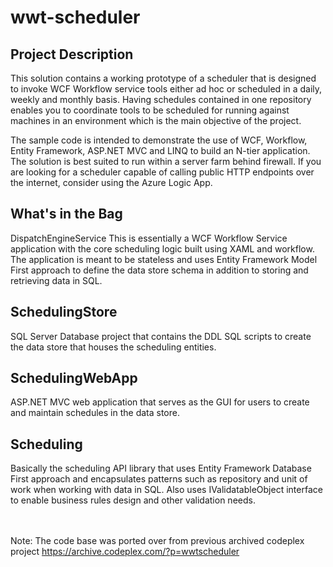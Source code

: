 # wwt-scheduler
## Project Description
This solution contains a working prototype of a scheduler that is designed to invoke WCF Workflow service tools either ad hoc or scheduled in a daily, weekly and monthly basis. Having schedules contained in one repository enables you to coordinate tools to be scheduled for running against machines in an environment which is the main objective of the project.

The sample code is intended to demonstrate the use of WCF, Workflow, Entity Framework, ASP.NET MVC and LINQ to build an N-tier application. The solution is best suited to run within a server farm behind firewall. If you are looking for a scheduler capable of calling public HTTP endpoints over the internet, consider using the Azure Logic App.

## What's in the Bag
DispatchEngineService
This is essentially a WCF Workflow Service application with the core scheduling logic built using XAML and workflow. The application is meant to be stateless and uses Entity Framework Model First approach to define the data store schema in addition to storing and retrieving data in SQL.

## SchedulingStore
SQL Server Database project that contains the DDL SQL scripts to create the data store that houses the scheduling entities.

## SchedulingWebApp
ASP.NET MVC web application that serves as the GUI for users to create and maintain schedules in the data store.

## Scheduling
Basically the scheduling API library that uses Entity Framework Database First approach and encapsulates patterns such as repository and unit of work when working with data in SQL. Also uses IValidatableObject interface to enable business rules design and other validation needs.

<br/><br/>
Note: The code base was ported over from previous archived codeplex project https://archive.codeplex.com/?p=wwtscheduler
